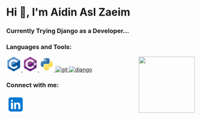 <h1 align="left">Hi 👋, I'm Aidin Asl Zaeim</h1>
<h3 align="left"> Currently Trying Django as a Developer...</h3>

</p>
<h3 align="left">Languages and Tools:</h3> 

<img src="https://user-images.githubusercontent.com/74038190/212284087-bbe7e430-757e-4901-90bf-4cd2ce3e1852.gif"  width="150" height="150" align="right"/>

<p align="left"> 
<a href="https://www.cprogramming.com/" target="_blank" rel="noreferrer"> 
    <img src="https://raw.githubusercontent.com/devicons/devicon/master/icons/c/c-original.svg" alt="c" width="40" height="40"/> 
</a>
<a href="https://www.w3schools.com/cs/" target="_blank" rel="noreferrer"> 
    <img src="https://raw.githubusercontent.com/devicons/devicon/master/icons/csharp/csharp-original.svg" alt="csharp" width="40"height="40">
</a> 
<a href="https://www.python.org" target="_blank" rel="noreferrer"> 
    <img src="https://raw.githubusercontent.com/devicons/devicon/master/icons/python/python-original.svg" alt="python" width="40" height="40"/> 
</a> 

<a href="https://git-scm.com/" target="_blank" rel="noreferrer"> 
    <img src="https://www.vectorlogo.zone/logos/git-scm/git-scm-icon.svg" alt="git" width="40" height="40"/> 
</a> 
<a href="https://www.djangoproject.com/" target="_blank" rel="noreferrer"> 
    <img src="https://cdn.worldvectorlogo.com/logos/django.svg" alt="django" width="40" height="40"/> 
</a> 

<h3 align="left">Connect with me:</h3>
<p align="left">
<a href="https://www.linkedin.com/in/aidinzaeim?lipi=urn%3ali%3apage%3ad_flagship3_profile_view_base_contact_details%3by5k38jx%2briwd3mmepvyyga%3d%3d" target="blank">
    <img align="center" src="./icons8-linkedin.svg" alt = "Linkdin Account" height="50" width="50" />
</a>
